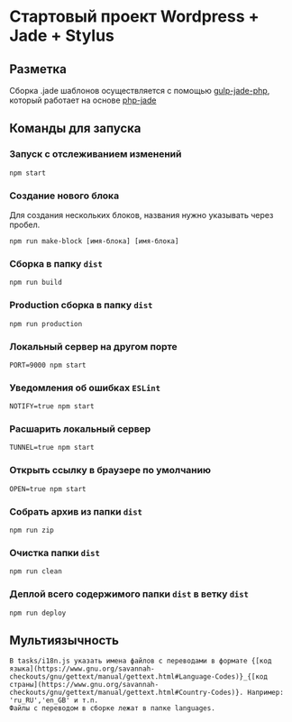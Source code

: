 # Стартовый проект Wordpress + Jade + Stylus
## Разметка
Сборка .jade шаблонов осуществляется с помощью [gulp-jade-php](https://www.npmjs.com/package/gulp-jade-php), который работает на основе [php-jade](https://www.npmjs.com/package/phpjade)

## Команды для запуска

### Запуск с отслеживанием изменений
```
npm start
```

### Создание нового блока
Для создания нескольких блоков, названия нужно указывать через пробел.
```
npm run make-block [имя-блока] [имя-блока]
```

### Сборка в папку `dist`
```
npm run build
```

### Production cборка в папку `dist`
```
npm run production
```

### Локальный сервер на другом порте
```
PORT=9000 npm start
```

### Уведомления об ошибках `ESLint`
```
NOTIFY=true npm start
```

### Расшарить локальный сервер
```
TUNNEL=true npm start
```

### Открыть ссылку в браузере по умолчанию
```
OPEN=true npm start
```

### Собрать архив из папки `dist`
```
npm run zip
```

### Очистка папки `dist`
```
npm run clean
```

### Деплой всего содержимого папки `dist` в ветку `dist`
```
npm run deploy
```
## Мультиязычность
```
В tasks/i18n.js указать имена файлов с переводами в формате {[код языка](https://www.gnu.org/savannah-checkouts/gnu/gettext/manual/gettext.html#Language-Codes)}_{[код страны](https://www.gnu.org/savannah-checkouts/gnu/gettext/manual/gettext.html#Country-Codes)}. Например: 'ru_RU','en_GB' и т.п.
Файлы с переводом в сборке лежат в папке languages.
```
